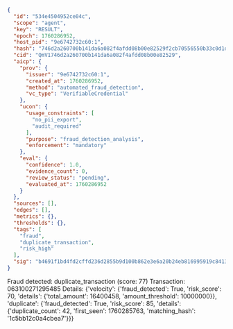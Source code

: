 ```json
{
  "id": "534e4504952ce04c",
  "scope": "agent",
  "key": "RESULT",
  "epoch": 1760286952,
  "host_pid": "9e6742732c60:1",
  "hash": "746d2a260700b141da6a082f4afdd08b00e82529f2cb70556550b33c0d1d628a",
  "cid": "QmV1746d2a260700b141da6a082f4afdd08b00e82529",
  "aicp": {
    "prov": {
      "issuer": "9e6742732c60:1",
      "created_at": 1760286952,
      "method": "automated_fraud_detection",
      "vc_type": "VerifiableCredential"
    },
    "ucon": {
      "usage_constraints": [
        "no_pii_export",
        "audit_required"
      ],
      "purpose": "fraud_detection_analysis",
      "enforcement": "mandatory"
    },
    "eval": {
      "confidence": 1.0,
      "evidence_count": 0,
      "review_status": "pending",
      "evaluated_at": 1760286952
    }
  },
  "sources": [],
  "edges": [],
  "metrics": {},
  "thresholds": {},
  "tags": [
    "fraud",
    "duplicate_transaction",
    "risk_high"
  ],
  "sig": "b4691f1bd4fd2cffd236d2855b9d100b862e3e6a20b24eb816995919c8413e15"
}
```

Fraud detected: duplicate_transaction (score: 77)
Transaction: 063100271295485
Details: {'velocity': {'fraud_detected': True, 'risk_score': 70, 'details': {'total_amount': 16400458, 'amount_threshold': 10000000}}, 'duplicate': {'fraud_detected': True, 'risk_score': 85, 'details': {'duplicate_count': 42, 'first_seen': 1760285763, 'matching_hash': '1c5bb12c0a4cbea7'}}}
